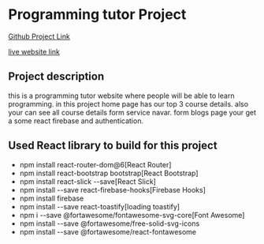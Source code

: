 # Programming tutor Project

[Github Project Link](https://github.com/programming-hero-web-course-4/independent-service-provider-mdshohed)

[live website link]()

## Project description

this is a programming tutor website where people will be able to learn programming. in this project home page has our top 3 course details. also your can see all course details form service navar. 
form blogs page your get a some react firebase and authentication.

## Used React library to build for this project

- npm install react-router-dom@6[React Router]
- npm install react-bootstrap bootstrap[React Bootstrap]
- npm install react-slick --save[React Slick]
- npm install --save react-firebase-hooks[Firebase Hooks]
- npm install firebase
- npm install --save react-toastify[loading toastify]
- npm i --save @fortawesome/fontawesome-svg-core[Font Awesome]
- npm install --save @fortawesome/free-solid-svg-icons
- npm install --save @fortawesome/react-fontawesome
